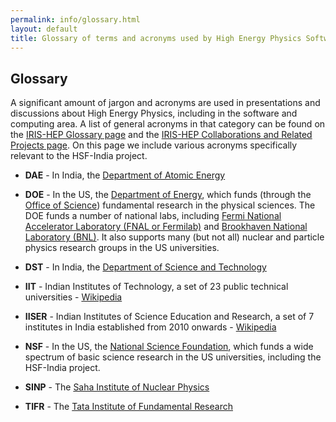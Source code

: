 ```yaml
---
permalink: info/glossary.html
layout: default
title: Glossary of terms and acronyms used by High Energy Physics Software and Computing
---
```


## Glossary

A significant amount of jargon and acronyms are used in presentations and
discussions about High Energy Physics, including in the software and
computing area. A list of general acronyms in that category can be found
on the [IRIS-HEP Glossary page](https://iris-hep.org/glossary.html) and
the [IRIS-HEP Collaborations and Related Projects page](https://iris-hep.org/collaborations). On this page we include various acronyms specifically relevant 
to the HSF-India project.

  * **DAE** - In India, the [Department of Atomic Energy](https://dae.gov.in)

  * **DOE** - In the US, the [Department of Energy](https://www.energy.gov), which funds (through the [Office of Science](https://www.energy.gov/science/office-science)) fundamental research in the physical sciences. The DOE funds a number of national labs, including [Fermi National Accelerator Laboratory (FNAL or Fermilab)](https://www.fnal.gov) and [Brookhaven National Laboratory (BNL)](https://www.bnl.gov/world/). It also supports many (but not all) nuclear and particle physics research groups in the US universities.

  * **DST** - In India, the [Department of Science and Technology](https://dst.gov.in)

  * **IIT** - Indian Institutes of Technology, a set of 23 public technical universities - [Wikipedia](https://en.wikipedia.org/wiki/Indian_Institutes_of_Technology)

  * **IISER** - Indian Institutes of Science Education and Research, a set of 7 institutes in India established from 2010 onwards - [Wikipedia](https://en.wikipedia.org/wiki/Indian_Institutes_of_Science_Education_and_Research)

  * **NSF** - In the US, the [National Science Foundation](https://www.nsf.gov), which funds a wide spectrum of basic science research in the US universities, including the HSF-India project.

  * **SINP** - The [Saha Institute of Nuclear Physics](http://www.saha.ac.in/web/index.php)

  * **TIFR** - The [Tata Institute of Fundamental Research](https://www.tifr.res.in)

